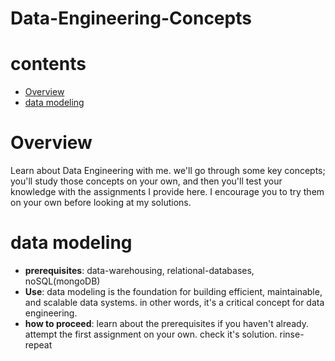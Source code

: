 # Data-Engineering-Concepts

# contents
- [Overview](#Overview)
- [data modeling](#data_modeling)

# Overview
Learn about Data Engineering with me. we'll go through some key concepts; you'll study those
concepts on your own, and then you'll test your knowledge with the assignments I provide here.
I encourage you to try them on your own before looking at my solutions.

# data modeling
- **prerequisites**: data-warehousing, relational-databases, noSQL(mongoDB)
- **Use**: data modeling is the foundation for building efficient, maintainable, and scalable data systems. in other words, it's a critical concept for data engineering.
- **how to proceed**: learn about the prerequisites if you haven't already. attempt the first assignment on your own. check it's solution. rinse-repeat

